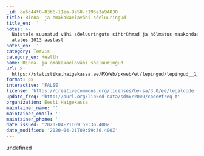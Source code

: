 ```yaml
---
_id: ce6c44f0-83b6-11ea-9a58-c196e3a94030
title: Rinna- ja emakakaelavähi sõeluuringud
title_en: ''
notes: >-
  Naistele suunatud vähi sõeluuringute sihtrühmad ja hõlmatus maakondade lõikes,
  alates 2013 aastast
notes_en: ''
category: Tervis
category_en: Health
name: Rinna- ja emakakaelavähi sõeluuringud
url: >-
  https://statistika.haigekassa.ee/PXWeb/pxweb/et/lepingud/lepingud__1_ennetus__S%c3%b5eluuringud/EN30.px/?rxid=a325f15f-bcfa-4097-8d98-b937f087acca
format: px
interactive: 'FALSE'
license: 'https://creativecommons.org/licenses/by-sa/3.0/ee/legalcode'
update_freq: 'http://purl.org/linked-data/sdmx/2009/code#freq-A'
organization: Eesti Haigekassa
maintainer_name: ''
maintainer_email: ''
maintainer_phone: ''
date_issued: '2020-04-21T09:59:36.400Z'
date_modified: '2020-04-21T09:59:36.400Z'
---
```

undefined
